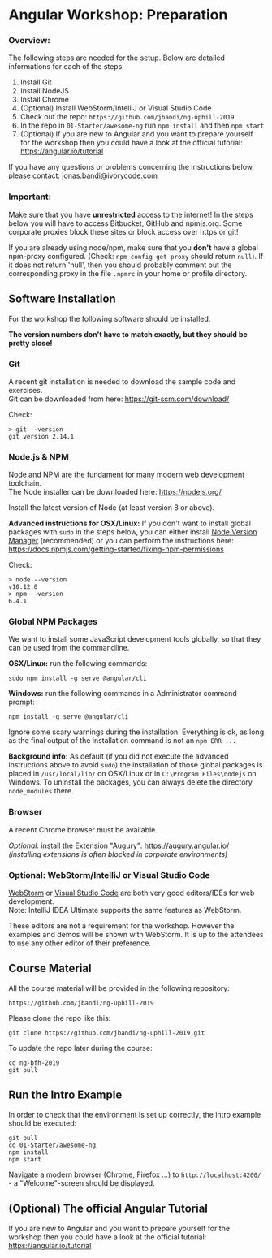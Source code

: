 # Angular Workshop: Preparation 
### Overview:

The following steps are needed for the setup. Below are detailed informations for each of the steps.

1. Install Git
2. Install NodeJS
3. Install Chrome
4. (Optional) Install WebStorm/IntelliJ or Visual Studio Code
5. Check out the repo: `https://github.com/jbandi/ng-uphill-2019`
6. In the repo in `01-Starter/awesome-ng` run `npm install` and then `npm start`
7. (Optional) If you are new to Angular and you want to prepare yourself for the workshop then you could have a look at the official tutorial: <https://angular.io/tutorial>

If you have any questions or problems concerning the instructions below, please contact: jonas.bandi@ivorycode.com


### Important:

Make sure that you have __unrestricted__ access to the internet! In the steps below you will have to access Bitbucket, GitHub and npmjs.org. Some corporate proxies block these sites or block access over https or git!

If you are already using node/npm, make sure that you __don't__ have a global npm-proxy configured. (Check: `npm config get proxy` should return `null`). If it does not return 'null', then you should probably comment out the corresponding proxy in the file `.npmrc` in your home or profile directory.


## Software Installation
For the workshop the following software should be installed.  

**The version numbers don't have to match exactly, but they should be pretty close!**

### Git
A recent git installation is needed to download the sample code and exercises.  
Git can be downloaded from here: <https://git-scm.com/download/>

Check:  

	> git --version                                                             
	git version 2.14.1



### Node.js & NPM 
Node and NPM are the fundament for many modern web development toolchain.  
The Node installer can be downloaded here: <https://nodejs.org/>

Install the latest version of Node (at least version 8 or above).  


**Advanced instructions for OSX/Linux:** If you don't want to install global packages with `sudo` in the steps below, you can either install [Node Version Manager](https://github.com/creationix/nvm) (recommended) or you can perform the instructions here: <https://docs.npmjs.com/getting-started/fixing-npm-permissions>

Check:

	> node --version
	v10.12.0
	> npm --version
	6.4.1


### Global NPM Packages

We want to install some JavaScript development tools globally, so that they can be used from the commandline.

**OSX/Linux:** run the following commands:

	sudo npm install -g serve @angular/cli 



**Windows:** run the following commands in a Administrator command prompt:

	npm install -g serve @angular/cli


Ignore some scary warnings during the installation. Everything is ok, as long as the final output of the installation command is not an `npm ERR ...`
	
**Background info:** As default (if you did not execute the advanced instructions above to avoid `sudo`) the installation of those global packages is placed in `/usr/local/lib/` on OSX/Linux or in `C:\Program Files\nodejs` on Windows. To uninstall the packages, you can always delete the directory `node_modules` there.



### Browser
A recent Chrome browser must be available.  

*Optional:* install the Extension "Augury": https://augury.angular.io/  
*(installing extensions is often blocked in corporate environments)*



### Optional: WebStorm/IntelliJ or Visual Studio Code
[WebStorm](http://www.jetbrains.com/webstorm) or [Visual Studio Code](https://code.visualstudio.com/) are both very good editors/IDEs for web development.  
Note: IntelliJ IDEA Ultimate supports the same features as WebStorm.

These editors are not a requirement for the workshop. However the examples and demos will be shown with WebStorm. It is up to the attendees to use any other editor of their preference. 



## Course Material

All the course material will be provided in the following repository:

	https://github.com/jbandi/ng-uphill-2019

Please clone the repo like this:

	git clone https://github.com/jbandi/ng-uphill-2019.git


To update the repo later during the course:

	cd ng-bfh-2019
	git pull


## Run the Intro Example

In order to check that the environment is set up correctly, the intro example should be executed:

	git pull
	cd 01-Starter/awesome-ng
	npm install
	npm start

Navigate a modern browser (Chrome, Firefox ...) to `http://localhost:4200/` - a "Welcome"-screen should be displayed.

## (Optional) The official Angular Tutorial
If you are new to Angular and you want to prepare yourself for the workshop then you could have a look at the official tutorial: <https://angular.io/tutorial>
